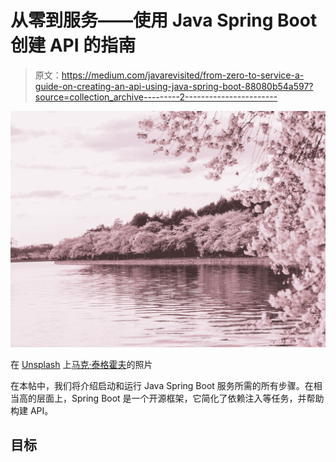 # 从零到服务——使用 Java Spring Boot 创建 API 的指南

> 原文：<https://medium.com/javarevisited/from-zero-to-service-a-guide-on-creating-an-api-using-java-spring-boot-88080b54a597?source=collection_archive---------2----------------------->

![](img/e78754b7aa72c04af35b988866fcb1c1.png)

在 [Unsplash](https://unsplash.com?utm_source=medium&utm_medium=referral) 上[马克·泰格霍夫](https://unsplash.com/@tegethoff?utm_source=medium&utm_medium=referral)的照片

在本帖中，我们将介绍启动和运行 Java Spring Boot 服务所需的所有步骤。在相当高的层面上，Spring Boot 是一个开源框架，它简化了依赖注入等任务，并帮助构建 API。

## 目标